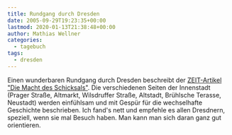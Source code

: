 ```yaml
---
title: Rundgang durch Dresden
date: 2005-09-29T19:23:35+00:00
lastmod: 2020-01-13T21:38:48+00:00
author: Mathias Wellner
categories:
  - tagebuch
tags:
  - dresden
---
```

Einen wunderbaren Rundgang durch Dresden beschreibt der [ZEIT-Artikel "Die Macht des Schicksals"](http://www.zeit.de/online/2005/39/ZEIT_geschichte_3_macht). Die verschiedenen Seiten der Innenstadt (Prager Straße, Altmarkt, Wilsdruffer Straße, Altstadt, Brühlsche Terasse, Neustadt) werden einfühlsam und mit Gespür für die wechselhafte Geschichte beschrieben. Ich fand's nett und empfehle es allen Dresdnern, speziell, wenn sie mal Besuch haben. Man kann man sich daran ganz gut orientieren.